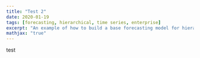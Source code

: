 ```yaml
---
title: "Test 2"
date: 2020-01-19
tags: [forecasting, hierarchical, time series, enterprise]
excerpt: "An example of how to build a base forecasting model for hierarchical/grouped time series of sales data."
mathjax: "true"
---
```



test
